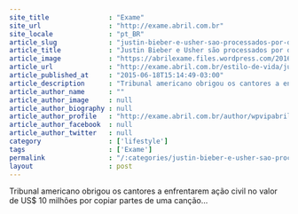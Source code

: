 ```yaml
---
site_title               : "Exame"
site_url                 : "http://exame.abril.com.br"
site_locale              : "pt_BR"
article_slug             : "justin-bieber-e-usher-sao-processados-por-direitos-autorais"
article_title            : "Justin Bieber e Usher são processados por direitos autorais"
article_image            : "https://abrilexame.files.wordpress.com/2016/09/size_960_16_9_foto_13531.jpg?quality=70&strip=all&w=960"
article_url              : "http://exame.abril.com.br/estilo-de-vida/justin-bieber-e-usher-sao-processados-por-direitos-autorais/"
article_published_at     : "2015-06-18T15:14:49-03:00"
article_description      : "Tribunal americano obrigou os cantores a enfrentarem ação civil no valor de US$ 10 milhões por copiar partes de uma canção..."
article_author_name      : ""
article_author_image     : null
article_author_biography : null
article_author_profile   : "http://exame.abril.com.br/author/wpvipabril/"
article_author_facebook  : null
article_author_twitter   : null
category                 : ['lifestyle']
tags                     : ['Exame']
permalink                : "/:categories/justin-bieber-e-usher-sao-processados-por-direitos-autorais/"
layout                   : post
---
```


Tribunal americano obrigou os cantores a enfrentarem ação civil no valor de US$ 10 milhões por copiar partes de uma canção...
